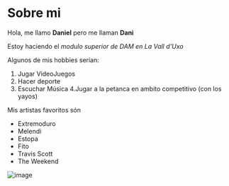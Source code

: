 # Sobre mi
Hola, me llamo **Daniel** pero me llaman **Dani**

Estoy haciendo el *modulo superior de DAM en La Vall d'Uxo*

Algunos de mis hobbies serian:
1. Jugar VideoJuegos
2. Hacer deporte
3. Escuchar Música
4.Jugar a la petanca en ambito competitivo (con los yayos)
  




Mis artistas favoritos són
* Extremoduro
* Melendi
* Estopa
* Fito
* Travis Scott
* The Weekend

![image](https://github.com/user-attachments/assets/5ddeaa55-5fb9-4420-bd65-4ce2ef01f8ee)
